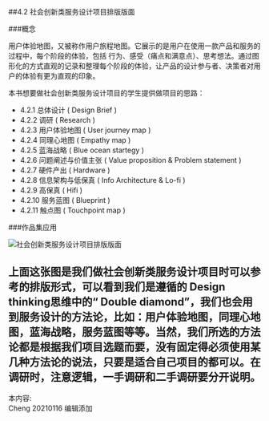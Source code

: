 
##4.2 社会创新类服务设计项目排版版面

###概念

用户体验地图，又被称作用户旅程地图。它展示的是用户在使用一款产品和服务的过程中，每个阶段的体验，包括 行为、感受（痛点和满意点）、思考想法。通过图形化的方式直观的记录和整理每个阶段的体验，让产品的设计参与者、决策者对用户的体验有更为直观的印象。

本书想要做社会创新类服务设计项目的学生提供做项目的思路：

* 4.2.1 总体设计 ( Design Brief )
* 4.2.2 调研 ( Research )
* 4.2.3 用户体验地图 ( User journey map )
* 4.2.4 同理心地图 ( Empathy map )
* 4.2.5 蓝海战略 ( Blue ocean startegy )
* 4.2.6 问题阐述与价值主张 ( Value proposition & Problem statement )
* 4.2.7 硬件产出 ( Hardware )
* 4.2.8 信息架构与低保真 ( Info Architecture & Lo-fi )
* 4.2.9 高保真 ( Hifi )
* 4.2.10 服务蓝图 ( Blueprint )
* 4.2.11 触点图 ( Touchpoint map )



###作品集应用

![ 社会创新类服务设计项目排版版面 ](http://kitpic.makebi.net/2021/social_05.jpg)

上面这张图是我们做社会创新类服务设计项目时可以参考的排版形式，可以看到我们是遵循的 Design thinking思维中的“ Double diamond”，我们也会用到服务设计的方法论，比如：用户体验地图，同理心地图，蓝海战略，服务蓝图等等。当然，我们所选的方法论都是根据我们项目选题而要，没有固定得必须使用某几种方法论的说法，只要是适合自己项目的都可以。在调研时，注意逻辑，一手调研和二手调研要分开说明。
---
本内容:  
Cheng 20210116 编辑添加
